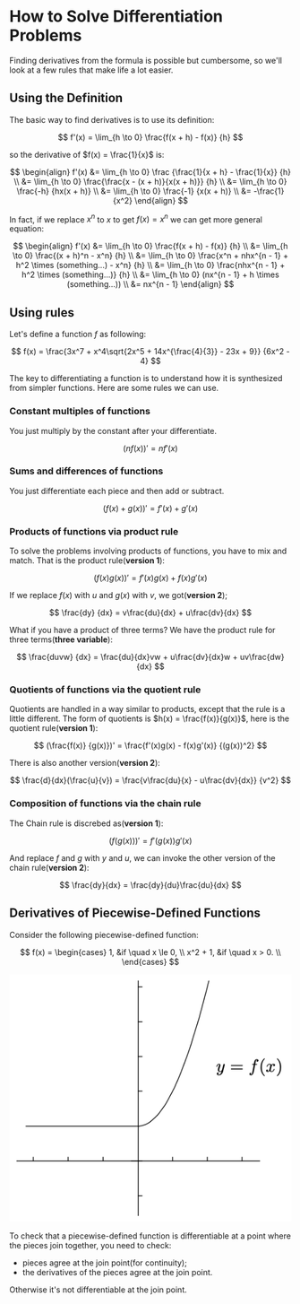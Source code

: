 # How to Solve Differentiation Problems

Finding derivatives from the formula is possible but cumbersome, so we'll look at a few rules that make life a lot easier.

## Using the Definition
The basic way to find derivatives is to use its definition:

$$
f'(x) = \lim_{h \to 0} \frac{f(x + h) - f(x)} {h}
$$

so the derivative of $f(x) = \frac{1}{x}$ is:

$$
\begin{align}
f'(x) 
&= \lim_{h \to 0} \frac {\frac{1}{x + h} - \frac{1}{x}} {h} \\
&= \lim_{h \to 0} \frac{\frac{x - (x + h)}{x(x + h)}} {h} \\
&= \lim_{h \to 0} \frac{-h} {hx(x + h)} \\
&= \lim_{h \to 0} \frac{-1} {x(x + h)} \\
&= -\frac{1}{x^2}
\end{align}
$$

In fact, if we replace $x^n$ to $x$ to get $f(x) = x^n$ we can get more general equation:

$$
\begin{align}
f'(x) 
&= \lim_{h \to 0} \frac{f(x + h) - f(x)} {h} \\
&= \lim_{h \to 0} \frac{(x + h)^n - x^n} {h} \\
&= \lim_{h \to 0} \frac{x^n + nhx^{n - 1} + h^2 \times (something...) - x^n} {h} \\
&= \lim_{h \to 0} \frac{nhx^{n - 1} + h^2 \times (something...)} {h} \\
&= \lim_{h \to 0} (nx^{n - 1} + h \times (something...)) \\
&= nx^{n - 1}
\end{align}
$$

## Using rules

Let's define a function $f$ as following:

$$
f(x) = \frac{3x^7 + x^4\sqrt{2x^5 + 14x^{\frac{4}{3}} - 23x + 9}} {6x^2 - 4}
$$

The key to differentiating a function is to understand how it is synthesized from simpler functions. Here are some rules we can use.

### Constant multiples of functions
You just multiply by the constant after your differentiate.

$$
(nf(x))' = nf'(x)
$$

### Sums and differences of functions
You just differentiate each piece and then add or subtract.

$$
(f(x) + g(x))' = f'(x) + g'(x)
$$

### Products of functions via product rule
To solve the problems involving products of functions, you have to mix and match. That is the product rule(**version 1**):

$$
(f(x)g(x))' = f'(x)g(x) + f(x)g'(x)
$$

If we replace $f(x)$ with $u$ and $g(x)$ with $v$, we got(**version 2**);

$$
\frac{dy} {dx} = v\frac{du}{dx} + u\frac{dv}{dx}
$$

What if you have a product of three terms? We have the product rule for three terms(**three variable**):

$$
\frac{duvw} {dx} = \frac{du}{dx}vw + u\frac{dv}{dx}w + uv\frac{dw}{dx}
$$

### Quotients of functions via the quotient rule

Quotients are handled in a way similar to products, except that the rule is a little different. The form of quotients is $h(x) = \frac{f(x)}{g(x)}$, here is the quotient rule(**version 1**):

$$
(\frac{f(x)} {g(x)})' = \frac{f'(x)g(x) - f(x)g'(x)} {(g(x))^2}
$$

There is also another version(**version 2**):

$$
\frac{d}{dx}(\frac{u}{v}) = \frac{v\frac{du}{x} - u\frac{dv}{dx}} {v^2}
$$

### Composition of functions via the chain rule

The Chain rule is discrebed as(**version 1**):

$$
(f(g(x)))' = f'(g(x))g'(x)
$$

And replace $f$ and $g$ with $y$ and $u$, we can invoke the other version of the chain rule(**version 2**):

$$
\frac{dy}{dx} = \frac{dy}{du}\frac{du}{dx}
$$

## Derivatives of Piecewise-Defined Functions

Consider the following piecewise-defined function:

$$
f(x) =
\begin{cases}
1, &if \quad x \le 0, \\
x^2 + 1, &if \quad x > 0. \\
\end{cases}
$$

![piecewise](images/solve_diff/piecewise.png)

To check that a piecewise-defined function is differentiable at a point where the pieces join together, you need to check:

- pieces agree at the join point(for continuity);
- the derivatives of the pieces agree at the join point.

Otherwise it's not differentiable at the join point.

